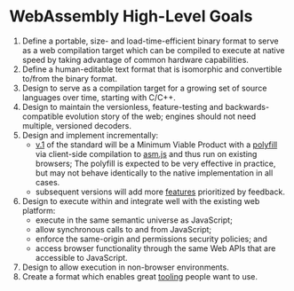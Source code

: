 # WebAssembly High-Level Goals

1. Define a portable, size- and load-time-efficient binary format to serve as a
   web compilation target which can be compiled to execute at native speed by
   taking advantage of common hardware capabilities.
2. Define a human-editable text format that is isomorphic and convertible
   to/from the binary format.
3. Design to serve as a compilation target for a growing set of source languages
   over time, starting with C/C++.
4. Design to maintain the versionless, feature-testing and backwards-compatible
   evolution story of the web; engines should not need multiple, versioned
   decoders.
5. Design and implement incrementally:
    * [v.1](V1.md) of the standard will be a Minimum Viable Product with a [polyfill][] via client-side compilation to [asm.js][] and thus run on existing browsers;
      The polyfill is expected to be very effective in practice, but may not behave identically to the native implementation in all cases.
    * subsequent versions will add more [features](EssentialPostV1Features.md) prioritized by feedback.
6. Design to execute within and integrate well with the existing web platform:
    * execute in the same semantic universe as JavaScript;
    * allow synchronous calls to and from JavaScript;
    * enforce the same-origin and permissions security policies; and
    * access browser functionality through the same Web APIs that are accessible
      to JavaScript.
7. Design to allow execution in non-browser environments.
8. Create a format which enables great [tooling](Tooling.md) people want to use.

  [polyfill]: https://github.com/WebAssembly/polyfill
  [asm.js]: http://asmjs.org
